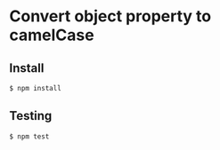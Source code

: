 # Convert object property to camelCase

## Install
``` bash
$ npm install
```

## Testing

``` bash
$ npm test
```